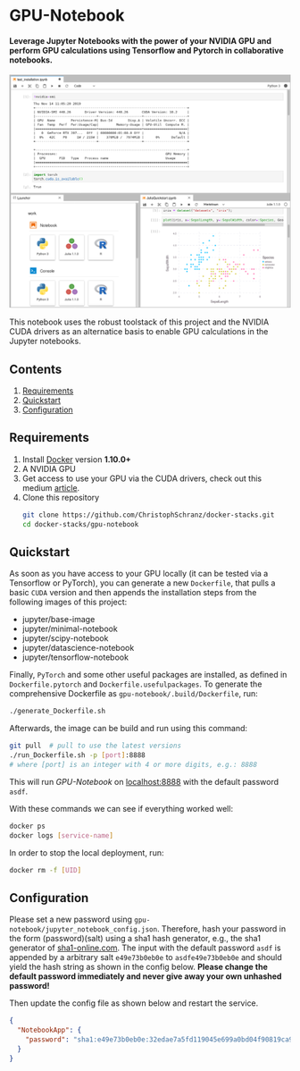 # GPU-Notebook
#### Leverage Jupyter Notebooks with the power of your NVIDIA GPU and perform GPU calculations using Tensorflow and Pytorch in collaborative notebooks. 

![Jupyterlab Overview](/gpu-notebook/extra/jupyterlab-overview.png)

This notebook uses the robust toolstack of this project 
and the NVIDIA CUDA drivers as an alternatice basis 
to enable GPU calculations in the Jupyter notebooks.

## Contents

1. [Requirements](#requirements)
2. [Quickstart](#quickstart)
4. [Configuration](#configuration)


## Requirements

1.  Install [Docker](https://www.docker.com/community-edition#/download) version **1.10.0+**
3.  A NVIDIA GPU
3.  Get access to use your GPU via the CUDA drivers, 
    check out this medium [article](https://medium.com/@christoph.schranz/set-up-your-own-gpu-based-jupyterlab-e0d45fcacf43).
4.  Clone this repository
    ```bash
    git clone https://github.com/ChristophSchranz/docker-stacks.git
    cd docker-stacks/gpu-notebook
    ```

## Quickstart

As soon as you have access to your GPU locally 
(it can be tested via a Tensorflow or PyTorch), 
you can generate a new `Dockerfile`, that pulls a basic `CUDA` version 
and then appends the installation steps from the following images of this project:

* jupyter/base-image
* jupyter/minimal-notebook
* jupyter/scipy-notebook
* jupyter/datascience-notebook
* jupyter/tensorflow-notebook

Finally, `PyTorch` and some other useful packages are installed, 
as defined in `Dockerfile.pytorch` and `Dockerfile.usefulpackages`.
To generate the comprehensive Dockerfile as `gpu-notebook/.build/Dockerfile`, run:

```bash
./generate_Dockerfile.sh
```
  
Afterwards, the image can be build and run using this command:
```bash
git pull  # pull to use the latest versions
./run_Dockerfile.sh -p [port]:8888  
# where [port] is an integer with 4 or more digits, e.g.: 8888
```
This will run *GPU-Notebook* on [localhost:8888](http://localhost:8888) 
with the default password `asdf`. 

With these commands we can see if everything worked well:
```bash
docker ps
docker logs [service-name]
```

In order to stop the local deployment, run:

  ```bash
  docker rm -f [UID] 
  ```
 

## Configuration

Please set a new password using `gpu-notebook/jupyter_notebook_config.json`.
Therefore, hash your password in the form (password)(salt) using a sha1 hash generator, e.g., the sha1 generator of [sha1-online.com](http://www.sha1-online.com/). 
The input with the default password `asdf` is appended by a arbitrary salt `e49e73b0eb0e` to `asdfe49e73b0eb0e` and should yield the hash string as shown in the config below.
**Please change the default password immediately and never give away your own unhashed password!**

Then update the config file as shown below and restart the service.

```json
{
  "NotebookApp": {
    "password": "sha1:e49e73b0eb0e:32edae7a5fd119045e699a0bd04f90819ca90cd6"
  }
}
```
